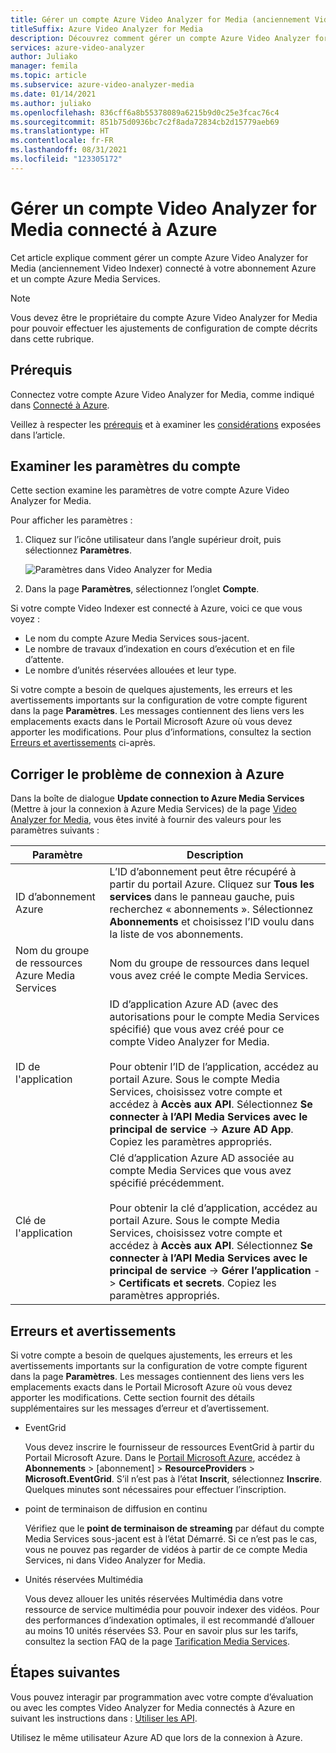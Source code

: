 ```yaml
---
title: Gérer un compte Azure Video Analyzer for Media (anciennement Video Indexer)
titleSuffix: Azure Video Analyzer for Media
description: Découvrez comment gérer un compte Azure Video Analyzer for Media (anciennement Video Indexer) connecté à Azure.
services: azure-video-analyzer
author: Juliako
manager: femila
ms.topic: article
ms.subservice: azure-video-analyzer-media
ms.date: 01/14/2021
ms.author: juliako
ms.openlocfilehash: 836cff6a8b55378089a6215b9d0c25e3fcac76c4
ms.sourcegitcommit: 851b75d0936bc7c2f8ada72834cb2d15779aeb69
ms.translationtype: HT
ms.contentlocale: fr-FR
ms.lasthandoff: 08/31/2021
ms.locfileid: "123305172"
---
```

# <a name="manage-a-video-analyzer-for-media-account-connected-to-azure"></a>Gérer un compte Video Analyzer for Media connecté à Azure

Cet article explique comment gérer un compte Azure Video Analyzer for Media (anciennement Video Indexer) connecté à votre abonnement Azure et un compte Azure Media Services.

> [!NOTE]
> Vous devez être le propriétaire du compte Azure Video Analyzer for Media pour pouvoir effectuer les ajustements de configuration de compte décrits dans cette rubrique.

## <a name="prerequisites"></a>Prérequis

Connectez votre compte Azure Video Analyzer for Media, comme indiqué dans [Connecté à Azure](connect-to-azure.md).

Veillez à respecter les [prérequis](connect-to-azure.md#prerequisites-for-connecting-to-azure) et à examiner les [considérations](connect-to-azure.md#azure-media-services-considerations) exposées dans l’article.

## <a name="examine-account-settings"></a>Examiner les paramètres du compte

Cette section examine les paramètres de votre compte Azure Video Analyzer for Media.

Pour afficher les paramètres :

1. Cliquez sur l’icône utilisateur dans l’angle supérieur droit, puis sélectionnez **Paramètres**.

    ![Paramètres dans Video Analyzer for Media](./media/manage-account-connected-to-azure/select-settings.png)

2. Dans la page **Paramètres**, sélectionnez l’onglet **Compte**.

Si votre compte Video Indexer est connecté à Azure, voici ce que vous voyez :

* Le nom du compte Azure Media Services sous-jacent.
* Le nombre de travaux d’indexation en cours d’exécution et en file d’attente.
* Le nombre d’unités réservées allouées et leur type.

Si votre compte a besoin de quelques ajustements, les erreurs et les avertissements importants sur la configuration de votre compte figurent dans la page **Paramètres**. Les messages contiennent des liens vers les emplacements exacts dans le Portail Microsoft Azure où vous devez apporter les modifications. Pour plus d’informations, consultez la section [Erreurs et avertissements](#errors-and-warnings) ci-après.

## <a name="repair-the-connection-to-azure"></a>Corriger le problème de connexion à Azure

Dans la boîte de dialogue **Update connection to Azure Media Services** (Mettre à jour la connexion à Azure Media Services) de la page [Video Analyzer for Media](https://www.videoindexer.ai/), vous êtes invité à fournir des valeurs pour les paramètres suivants :

|Paramètre|Description|
|---|---|
|ID d’abonnement Azure|L’ID d’abonnement peut être récupéré à partir du portail Azure. Cliquez sur **Tous les services** dans le panneau gauche, puis recherchez « abonnements ». Sélectionnez **Abonnements** et choisissez l’ID voulu dans la liste de vos abonnements.|
|Nom du groupe de ressources Azure Media Services|Nom du groupe de ressources dans lequel vous avez créé le compte Media Services.|
|ID de l'application|ID d’application Azure AD (avec des autorisations pour le compte Media Services spécifié) que vous avez créé pour ce compte Video Analyzer for Media. <br/><br/>Pour obtenir l’ID de l’application, accédez au portail Azure. Sous le compte Media Services, choisissez votre compte et accédez à **Accès aux API**. Sélectionnez **Se connecter à l’API Media Services avec le principal de service** -> **Azure AD App**. Copiez les paramètres appropriés.|
|Clé de l'application|Clé d’application Azure AD associée au compte Media Services que vous avez spécifié précédemment. <br/><br/>Pour obtenir la clé d’application, accédez au portail Azure. Sous le compte Media Services, choisissez votre compte et accédez à **Accès aux API**. Sélectionnez **Se connecter à l’API Media Services avec le principal de service** -> **Gérer l’application** -> **Certificats et secrets**. Copiez les paramètres appropriés.|

## <a name="errors-and-warnings"></a>Erreurs et avertissements

Si votre compte a besoin de quelques ajustements, les erreurs et les avertissements importants sur la configuration de votre compte figurent dans la page **Paramètres**. Les messages contiennent des liens vers les emplacements exacts dans le Portail Microsoft Azure où vous devez apporter les modifications. Cette section fournit des détails supplémentaires sur les messages d’erreur et d’avertissement.

* EventGrid

    Vous devez inscrire le fournisseur de ressources EventGrid à partir du Portail Microsoft Azure. Dans le [Portail Microsoft Azure](https://portal.azure.com/), accédez à **Abonnements** > [abonnement] > **ResourceProviders** > **Microsoft.EventGrid**. S’il n’est pas à l’état **Inscrit**, sélectionnez **Inscrire**. Quelques minutes sont nécessaires pour effectuer l’inscription.

* point de terminaison de diffusion en continu

    Vérifiez que le **point de terminaison de streaming** par défaut du compte Media Services sous-jacent est à l’état Démarré. Si ce n’est pas le cas, vous ne pouvez pas regarder de vidéos à partir de ce compte Media Services, ni dans Video Analyzer for Media.

* Unités réservées Multimédia

    Vous devez allouer les unités réservées Multimédia dans votre ressource de service multimédia pour pouvoir indexer des vidéos. Pour des performances d’indexation optimales, il est recommandé d’allouer au moins 10 unités réservées S3. Pour en savoir plus sur les tarifs, consultez la section FAQ de la page [Tarification Media Services](https://azure.microsoft.com/pricing/details/media-services/).

## <a name="next-steps"></a>Étapes suivantes

Vous pouvez interagir par programmation avec votre compte d’évaluation ou avec les comptes Video Analyzer for Media connectés à Azure en suivant les instructions dans : [Utiliser les API](video-indexer-use-apis.md).

Utilisez le même utilisateur Azure AD que lors de la connexion à Azure.
